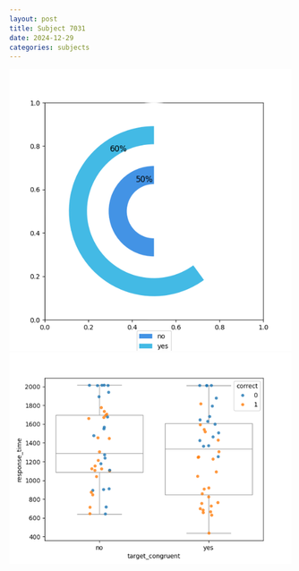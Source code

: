 ```yaml
---
layout: post
title: Subject 7031
date: 2024-12-29
categories: subjects
---
```


![](data/7031/run-11/7031_accuracy_target_congruence.png)
![](data/7031/run-11/7031_rt_congruence.png)

